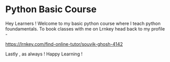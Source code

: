 # Python Basic Course
Hey Learners ! Welcome to my basic python course where I teach python foundamentals.
To book classes with me on Lrnkey head back to my profile -

https://lrnkey.com/find-online-tutor/souvik-ghosh-4142

Lastly , as always ! Happy Learning !
